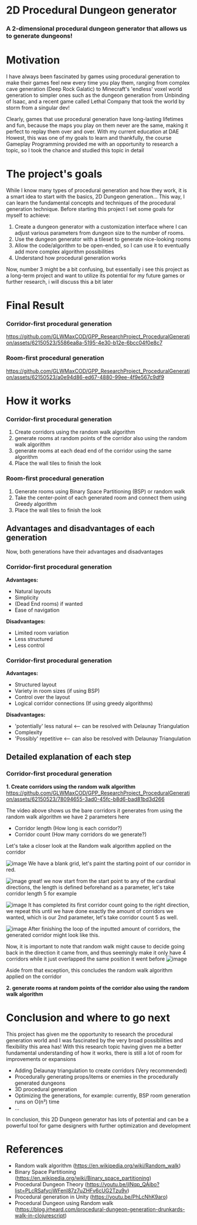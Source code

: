 # 2D Procedural Dungeon generator

### A 2-dimensional procedural dungeon generator that allows us to generate dungeons!

# Motivation

I have always been fascinated by games using procedural generation to make their games feel new every time you play them, ranging from complex cave generation (Deep Rock Galatic) to Minecraft's 'endless' voxel world generation to simpler ones such as the dungeon generation from Unbinding of Isaac, and a recent game called Lethal Company that took the world by storm from a singular dev!

Clearly, games that use procedural generation have long-lasting lifetimes and fun, because the maps you play on them never are the same, making it perfect to replay them over and over. With my current education at DAE Howest, this was one of my goals to learn and thankfully, the course Gameplay Programming provided me with an opportunity to research a topic, so I took the chance and studied this topic in detail

# The project's goals

While I know many types of procedural generation and how they work, it is a smart idea to start with the basics, 2D Dungeon generation...
This way, I can learn the fundamental concepts and techniques of the procedural generation technique. Before starting this project I set some goals for myself to achieve:

1. Create a dungeon generator with a customization interface where I can adjust various parameters from dungeon size to the number of rooms.
2. Use the dungeon generator with a tileset to generate nice-looking rooms
3. Allow the code/algorithm to be open-ended, so I can use it to eventually add more complex algorithm possibilities
4. Understand how procedural generation works

Now, number 3 might be a bit confusing, but essentially i see this project as a long-term project and want to utilize its potential for my future games or further research, i will discuss this a bit later

# Final Result

### Corridor-first procedural generation
https://github.com/GLWMaxCOD/GPP_ResearchProject_ProceduralGeneration/assets/62150523/5586ea8a-5195-4e30-b12e-6bcc04f0e8c7

### Room-first procedural generation
https://github.com/GLWMaxCOD/GPP_ResearchProject_ProceduralGeneration/assets/62150523/a0e94d86-ed67-4880-99ee-4f9e567c9df9

# How it works

### Corridor-first procedural generation
1. Create corridors using the random walk algorithm
2. generate rooms at random points of the corridor also using the random walk algorithm
3. generate rooms at each dead end of the corridor using the same algorithm
4. Place the wall tiles to finish the look

### Room-first procedural generation
1. Generate rooms using Binary Space Partitioning (BSP) or random walk
2. Take the center-point of each generated room and connect them using Greedy algorithm
3. Place the wall tiles to finish the look

## Advantages and disadvantages of each generation
Now, both generations have their advantages and disadvantages

### Corridor-first procedural generation
**Advantages:**
- Natural layouts
- Simplicity
- (Dead End rooms) if wanted
- Ease of navigation

**Disadvantages:**
- Limited room variation
- Less structured
- Less control

### Corridor-first procedural generation
**Advantages:**
- Structured layout
- Variety in room sizes (if using BSP)
- Control over the layout
- Logical corridor connections (If using greedy algorithms)

**Disadvantages:**
- 'potentially' less natural <-- can be resolved with Delaunay Triangulation
- Complexity
- 'Possibly' repetitive <-- can also be resolved with Delaunay Triangulation

## Detailed explanation of each step
### Corridor-first procedural generation
**1. Create corridors using the random walk algorithm**
https://github.com/GLWMaxCOD/GPP_ResearchProject_ProceduralGeneration/assets/62150523/78094655-3ad0-45fc-b8d6-bad81bd3d266

The video above shows us the bare corridors it generates from using the random walk algorithm
we have 2 parameters here
* Corridor length (How long is each corridor?)
* Corridor count (How many corridors do we generate?)

Let's take a closer look at the Random walk algorithm applied on the corridor

![image](https://github.com/GLWMaxCOD/GPP_ResearchProject_ProceduralGeneration/assets/62150523/d35289f2-31d3-4a31-af5f-99fb37512699)
We have a blank grid, let's paint the starting point of our corridor in red.

![image](https://github.com/GLWMaxCOD/GPP_ResearchProject_ProceduralGeneration/assets/62150523/2dd58064-b4a6-4742-ae78-971b3fb8f070)
great! we now start from the start point to any of the cardinal directions, the length is defined beforehand as a parameter, let's take corridor length 5 for example

![image](https://github.com/GLWMaxCOD/GPP_ResearchProject_ProceduralGeneration/assets/62150523/9b31318f-9bb2-4591-94d2-27f1e492c7ec)
It has completed its first corridor count going to the right direction, we repeat this until we have done exactly the amount of corridors we wanted, which is our 2nd parameter, let's take corridor count 5 as well.

![image](https://github.com/GLWMaxCOD/GPP_ResearchProject_ProceduralGeneration/assets/62150523/fa60ce2f-f01f-4b73-8f6f-808602af8d4e)
After finishing the loop of the inputted amount of corridors, the generated corridor might look like this.

Now, it is important to note that random walk might cause to decide going back in the direction it came from, and thus seemingly make it only have 4 corridors while it just overlapped the same position it went before
![image](https://github.com/GLWMaxCOD/GPP_ResearchProject_ProceduralGeneration/assets/62150523/832a5019-5a03-4190-ba98-d3d9496c5e94)

Aside from that exception, this concludes the random walk algorithm applied on the corridor

**2. generate rooms at random points of the corridor also using the random walk algorithm**


# Conclusion and where to go next
This project has given me the opportunity to research the procedural generation world and I was fascinated by the very broad possibilities and flexibility this area has!
With this research topic having given me a better fundamental understanding of how it works, there is still a lot of room for improvements or expansions

- Adding Delaunay triangulation to create corridors (Very recommended)
- Procedurally generating props/items or enemies in the procedurally generated dungeons
- 3D procedural generation
- Optimizing the generations, for example: currently, BSP room generation runs on O(n²) time
- ...

In conclusion, this 2D Dungeon generator has lots of potential and can be a powerful tool for game designers with further optimization and development

# References
- Random walk algorithm (https://en.wikipedia.org/wiki/Random_walk)
- Binary Space Partitioning (https://en.wikipedia.org/wiki/Binary_space_partitioning)
- Procedural Dungeon Theory (https://youtu.be/jlNqp_QAibo?list=PLcRSafycjWFenI87z7uZHFv6cUG2Tzu9v)
- Procedural generation in Unity (https://youtu.be/PhLcNhK9aro)
- Procedural Dungeon using Random walk (https://blog.jrheard.com/procedural-dungeon-generation-drunkards-walk-in-clojurescript)


